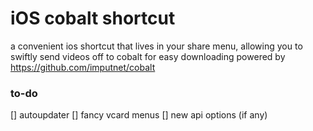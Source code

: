 # iOS cobalt shortcut

a convenient ios shortcut that lives in your share menu, allowing you to swiftly send videos off to cobalt for easy downloading
powered by https://github.com/imputnet/cobalt

### to-do
[] autoupdater
[] fancy vcard menus
[] new api options (if any)

